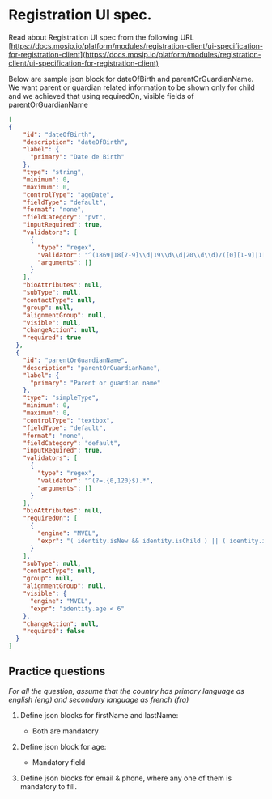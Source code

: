 # Registration UI spec.

Read about Registration UI spec from the following URL [https://docs.mosip.io/platform/modules/registration-client/ui-specification-for-registration-client](https://docs.mosip.io/platform/modules/registration-client/ui-specification-for-registration-client)

Below are sample json block for dateOfBirth and parentOrGuardianName. We want parent or guardian related information to be shown only for child and we achieved that using requiredOn, visible fields of parentOrGuardianName 

```json
[
{
    "id": "dateOfBirth",
    "description": "dateOfBirth",
    "label": {
      "primary": "Date de Birth"
    },
    "type": "string",
    "minimum": 0,
    "maximum": 0,
    "controlType": "ageDate",
    "fieldType": "default",
    "format": "none",
    "fieldCategory": "pvt",
    "inputRequired": true,
    "validators": [
      {
        "type": "regex",
        "validator": "^(1869|18[7-9]\\d|19\\d\\d|20\\d\\d)/([0][1-9]|1[0-2])/([0][1-9]|[1-2]\\d|3[0-1])$",
        "arguments": []
      }
    ],
    "bioAttributes": null,
    "subType": null,
    "contactType": null,
    "group": null,
    "alignmentGroup": null,
    "visible": null,
    "changeAction": null,
    "required": true
  },
  {
    "id": "parentOrGuardianName",
    "description": "parentOrGuardianName",
    "label": {
      "primary": "Parent or guardian name"
    },
    "type": "simpleType",
    "minimum": 0,
    "maximum": 0,
    "controlType": "textbox",
    "fieldType": "default",
    "format": "none",
    "fieldCategory": "default",
    "inputRequired": true,
    "validators": [
      {
        "type": "regex",
        "validator": "^(?=.{0,120}$).*",
        "arguments": []
      }
    ],
    "bioAttributes": null,
    "requiredOn": [
      {
        "engine": "MVEL",
        "expr": "( identity.isNew && identity.isChild ) || ( identity.isUpdate && identity.isChild )"
      }
    ],
    "subType": null,
    "contactType": null,
    "group": null,
    "alignmentGroup": null,
    "visible": {
      "engine": "MVEL",
      "expr": "identity.age < 6"
    },
    "changeAction": null,
    "required": false
  }
]
```
## Practice questions

*For all the question, assume that the country has primary language as english (eng) and secondary language as french (fra)*

1) Define json blocks for firstName and lastName:
    * Both are mandatory

2) Define json block for age:
    * Mandatory field

3) Define json blocks for email & phone, where any one of them is mandatory to fill.